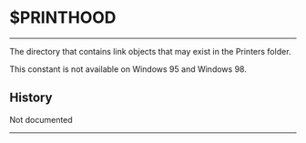 # $PRINTHOOD

---

The directory that contains link objects that may exist in the Printers folder.

This constant is not available on Windows 95 and Windows 98.

## History

Not documented

---